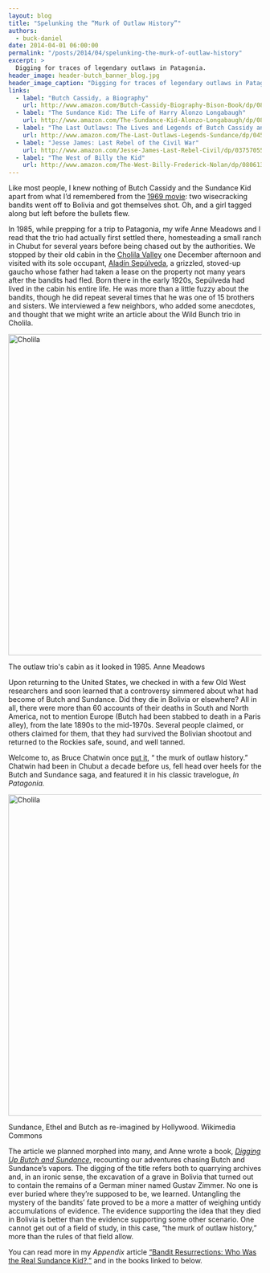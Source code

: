 ```yaml
---
layout: blog
title: "Spelunking the “Murk of Outlaw History”"
authors:
  - buck-daniel
date: 2014-04-01 06:00:00
permalink: "/posts/2014/04/spelunking-the-murk-of-outlaw-history"
excerpt: >
  Digging for traces of legendary outlaws in Patagonia.
header_image: header-butch_banner_blog.jpg
header_image_caption: "Digging for traces of legendary outlaws in Patagonia (pictured here: Harry Alonzo Longabaugh, aka the Sundance Kid, and Ethel Place in 1901.)"
links: 
  - label: "Butch Cassidy, a Biography"
    url: http://www.amazon.com/Butch-Cassidy-Biography-Bison-Book/dp/0803287569
  - label: "The Sundance Kid: The Life of Harry Alonzo Longabaugh"
    url: http://www.amazon.com/The-Sundance-Kid-Alonzo-Longabaugh/dp/0806141158
  - label: "The Last Outlaws: The Lives and Legends of Butch Cassidy and the Sundance Kid"
    url: http://www.amazon.com/The-Last-Outlaws-Legends-Sundance/dp/0451239199
  - label: "Jesse James: Last Rebel of the Civil War"
    url: http://www.amazon.com/Jesse-James-Last-Rebel-Civil/dp/0375705589
  - label: "The West of Billy the Kid"
    url: http://www.amazon.com/The-West-Billy-Frederick-Nolan/dp/0806131047
---
```

Like most people, I knew nothing of Butch Cassidy and the Sundance Kid apart from what I’d remembered from the [1969 movie]( http://www.amazon.com/Cassidy-Sundance-Two-Disc-Collectors-Edition/dp/B000EXDS5M
): two wisecracking bandits went off to Bolivia and got themselves shot. Oh, and a girl tagged along but left before the bullets flew. 

In 1985, while prepping for a trip to Patagonia, my wife Anne Meadows and I read that the trio had actually first settled there, homesteading a small ranch in Chubut for several years before being chased out by the authorities. We stopped by their old cabin in the [Cholila Valley]( http://www.turismocholila.gov.ar/) one December afternoon and visited with its sole occupant, [Aladín Sepúlveda]( http://books.google.com/books?id=CPuzzlK-sH0C&pg=PA3&lpg=PA3&dq=%22Aladin+Sepulveda+looks+every%22&source=bl&ots=rSknq9mqdv&sig=QZz_E-jmCUjnCIiJvt9qaHAgpOM&hl=en&sa=X&ei=Ng_TUvTEN-3lsASa64D4Cw&ved=0CCoQ6AEwAA#v=onepage&q=%22Aladin%20Sepulveda%20looks%20every%22&f=false
), a grizzled, stoved-up gaucho whose father had taken a lease on the property not many years after the bandits had fled. Born there in the early 1920s, Sepúlveda had lived in the cabin his entire life. He was more than a little fuzzy about the bandits, though he did repeat several times that he was one of 15 brothers and sisters. We interviewed a few neighbors, who added some anecdotes, and thought that we might write an article about the Wild Bunch trio in Cholila.

<div class="inline-image">
<a rel="lightbox" href="http://s3.amazonaws.com/appendixjournal-images/images/attachments/000/001/285/large/edl639.jpg">
<img src="http://s3.amazonaws.com/appendixjournal-images/images/attachments/000/001/285/medium/edl639.jpg" width="640" alt="Cholila" />
</a>
<p class="caption"> The outlaw trio's cabin as it looked in 1985.
<span class="credit"> Anne Meadows
</p>
</div>

Upon returning to the United States, we checked in with a few Old West researchers and soon learned that a controversy simmered about what had become of Butch and Sundance. Did they die in Bolivia or elsewhere? All in all, there were more than 60 accounts of their deaths in South and North America, not to mention Europe (Butch had been stabbed to death in a Paris alley), from the late 1890s to the mid-1970s. Several people claimed, or others claimed for them, that they had survived the Bolivian shootout and returned to the Rockies safe, sound, and well tanned.

Welcome to, as Bruce Chatwin once [put it]( http://books.google.com/books?id=-U7pirMQuZEC&pg=PT90&lpg=PT90&dq=%22murk+of+outlaw+history%22&source=bl&ots=o2lUW_kslx&sig=v6lQ-wM-wsdODUB6YT-opMPDh_c&hl=en&sa=X&ei=Ug7TUsSpEMTlsAS5voLwCw&ved=0CCoQ6AEwAA#v=onepage&q=%22murk%20of%20outlaw%20history%22&f=false
), “ the murk of outlaw history.” Chatwin had been in Chubut a decade before us, fell head over heels for the Butch and Sundance saga, and featured it in his classic travelogue, *In Patagonia.*

<div class="inline-image">
<a rel="lightbox" href="http://s3.amazonaws.com/appendixjournal-images/images/attachments/000/001/284/large/butch-cassidy-screen1-in-bolivia.jpeg">
<img src="http://s3.amazonaws.com/appendixjournal-images/images/attachments/000/001/284/medium/butch-cassidy-screen1-in-bolivia.jpeg" width="640" alt="Cholila" />
</a>
<p class="caption">Sundance, Ethel and Butch as re-imagined by Hollywood.
<span class="credit"> Wikimedia Commons
</p>
</div>

The article we planned morphed into many, and Anne wrote a book, [*Digging Up Butch and Sundance,*](http://www.amazon.com/Digging-Butch-Sundance-Second-Edition/dp/0803282907) recounting our adventures chasing Butch and Sundance’s vapors.  The digging of the title refers both to quarrying archives and, in an ironic sense, the excavation of a grave in Bolivia that turned out to contain the remains of a German miner named Gustav Zimmer. No one is ever buried where they’re supposed to be, we learned. Untangling the mystery of the bandits’ fate proved to be a more a matter of weighing untidy accumulations of evidence. The evidence supporting the idea that they died in Bolivia is better than the evidence supporting some other scenario. One cannot get out of a field of study, in this case, “the murk of outlaw history,” more than the rules of that field allow.

You can read more in my *Appendix* article [“Bandit Resurrections: Who Was the Real Sundance Kid?,”]( http://theappendix.net/issues/2014/1/bandit-resurrections-who-was-the-real-sundance-kid) and in the books linked to below.  
  